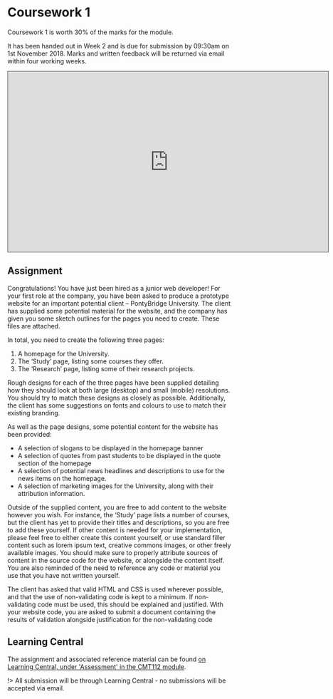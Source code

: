 # Coursework 1

Coursework 1 is worth 30% of the marks for the module.

It has been handed out in Week 2 and is due for submission by 09:30am on 1st November 2018. Marks and written feedback will be returned via email within four working weeks.

<iframe src="https://cardiff.cloud.panopto.eu/Panopto/Pages/Embed.aspx?id=76d96c89-31bc-4c2a-af47-a97600da0de4&v=1" width="720" height="405" style="padding: 0px; border: 1px solid #464646;" frameborder="0" allowfullscreen allow="autoplay"></iframe>

## Assignment

Congratulations! You have just been hired as a junior web developer! For your first role at the company, you have been asked to produce a prototype website for an important potential client – PontyBridge University. The client has supplied some potential material for the website, and the company has given you some sketch outlines for the pages you need to create. These files are attached.


In total, you need to create the following three pages:

1. A homepage for the University.
2. The ‘Study’ page, listing some courses they offer.
3. The ‘Research’ page, listing some of their research projects.


Rough designs for each of the three pages have been supplied detailing how they should look at both large (desktop) and small (mobile) resolutions. You should try to match these designs as closely as possible. Additionally, the client has some suggestions on fonts and colours to use to match their existing branding.

As well as the page designs, some potential content for the website has been provided:

* A selection of slogans to be displayed in the homepage banner
* A selection of quotes from past students to be displayed in the quote section of the homepage
* A selection of potential news headlines and descriptions to use for the news items on the homepage.
* A selection of marketing images for the University, along with their attribution information.
 

Outside of the supplied content, you are free to add content to the website however you wish. For instance, the ‘Study’ page lists a number of courses, but the client has yet to provide their titles and descriptions, so you are free to add these yourself. If other content is needed for your implementation, please feel free to either create this content yourself, or use standard filler content such as lorem ipsum text, creative commons images, or other freely available images. You should make sure to properly attribute sources of content in the source code for the website, or alongside the content itself. You are also reminded of the need to reference any code or material you use that you have not written yourself.

The client has asked that valid HTML and CSS is used wherever possible, and that the use of non-validating code is kept to a minimum. If non-validating code must be used, this should be explained and justified. With your website code, you are asked to submit a document containing the results of validation alongside justification for the non-validating code


## Learning Central

The assignment and associated reference material can be found [on Learning Central, under 'Assessment' in the CMT112 module](https://learningcentral.cf.ac.uk/webapps/blackboard/content/listContent.jsp?course_id=_387571_1&content_id=_4632651_1). 

!> All submission will be through Learning Central - no submissions will be accepted via email.
